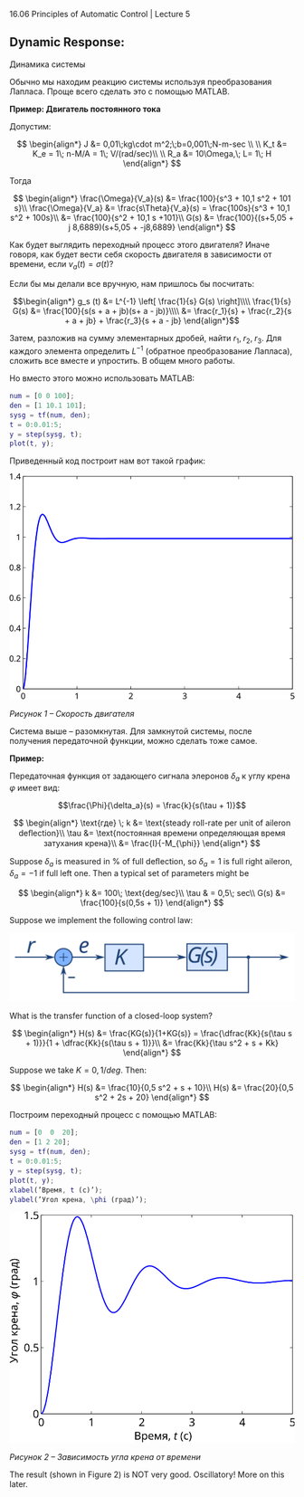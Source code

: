 ﻿16.06 Principles of Automatic Control | Lecture 5

## Dynamic Response:
Динамика системы

Обычно мы находим реакцию системы используя преобразования Лапласа. Проще всего сделать это с помощью MATLAB.

**Пример: Двигатель постоянного тока**

Допустим:

$$
\begin{align*}
J &= 0,01\;kg\cdot m^2;\;b=0,001\;N-m-sec \\
\\
K_t &= K_e = 1\; n-M/A = 1\; V/(rad/sec)\\
\\
R_a &= 10\Omega,\; L= 1\; H
\end{align*}
$$

Тогда

$$
\begin{align*}
\frac{\Omega}{V_a}(s) &= \frac{100}{s^3 + 10,1 s^2 + 101 s}\\
\frac{\Omega}{V_a} &= \frac{s\Theta}{V_a}(s) = \frac{100s}{s^3 + 10,1 s^2 + 100s}\\
&= \frac{100}{s^2 + 10,1 s +101}\\
G(s) &= \frac{100}{(s+5,05 + j 8,6889)(s+5,05 + -j8,6889}
\end{align*}
$$

Как будет выглядить переходный процесс этого двигателя? Иначе говоря, как будет вести себя скорость двигателя в зависимости от времени, если $v_a (t) = \sigma (t)$?

Если бы мы делали все вручную, нам пришлось бы посчитать:

$$\begin{align*}
g_s (t) &= L^{-1} \left[ \frac{1}{s} G(s) \right]\\\\
\frac{1}{s} G(s) &= \frac{100}{s(s + a + jb)(s+ a - jb)}\\\\
&= \frac{r_1}{s} + \frac{r_2}{s + a + jb} + \frac{r_3}{s + a - jb}
\end{align*}$$

Затем, разложив на сумму элементарных дробей, найти $r_1 ,\; r_2 ,\; r_3$. Для каждого элемента определить $L^{-1}$ (обратное преобразование Лапласа), сложить все вместе и  упростить. В общем много работы.

Но вместо этого можно использовать MATLAB:

```matlab
num = [0 0 100];
den = [1 10.1 101];
sysg = tf(num, den);
t = 0:0.01:5;
y = step(sysg, t);
plot(t, y);
```

Приведенный код построит нам вот такой график:

![Переходный процесс](images/5/5-step.svg)

_Рисунок 1 – Скорость двигателя_

Система выше – разомкнутая. Для замкнутой системы, после получения передаточной функции, можно сделать тоже самое.

**Пример:**

Передаточная функция от задающего сигнала элеронов $\delta_a$ к углу крена $\varphi$ имеет вид:

$$\frac{\Phi}{\delta_a}(s) = \frac{k}{s(\tau + 1)}$$

$$
\begin{align*}
\text{где} \; k &= \text{steady roll-rate per unit of aileron deﬂection}\\
\tau &= \text{постоянная времени определяющая время затухания крена}\\
&= \frac{I}{-M_{\phi}}
\end{align*}
$$


Suppose $\delta_a$ is measured in % of full deﬂection, so $\delta_a = 1$ is full right aileron, $\delta_a = -1$ if full left one. Then a typical set of parameters might be

$$
\begin{align*}
k &= 100\; \text{deg/sec}\\
\tau & = 0,5\; sec\\
G(s) &= \frac{100}{s(0,5s + 1)}
\end{align*}
$$

Suppose we implement the following control law:

![Структурная схема](images/5/5-transfer-function.svg)

What is the transfer function of a closed-loop system?

$$
\begin{align*}
H(s) &= \frac{KG(s)}{1+KG(s)} = \frac{\dfrac{Kk}{s(\tau s + 1)}}{1 + \dfrac{Kk}{s(\tau s + 1)}}\\
&= \frac{Kk}{\tau s^2 + s + Kk}
\end{align*}
$$

Suppose we take $K = 0,1/deg$.
Then:

$$
\begin{align*}
H(s) &= \frac{10}{0,5 s^2 + s + 10}\\
H(s) &= \frac{20}{0,5 s^2 + 2s + 20}
\end{align*}
$$

Построим переходный процесс с помощью MATLAB:

```matlab
num = [0  0  20];
den = [1 2 20];
sysg = tf(num, den);
t = 0:0.01:5;
y = step(sysg, t);
plot(t, y);
xlabel(’Время, t (с)’);
ylabel(’Угол крена, \phi (град)’);
```

![Переходный процесс](images/5/5-roll-time.svg)

_Рисунок 2 – Зависимость угла крена от времени_

The result (shown in Figure 2) is NOT very good. Oscillatory! More on this later.
